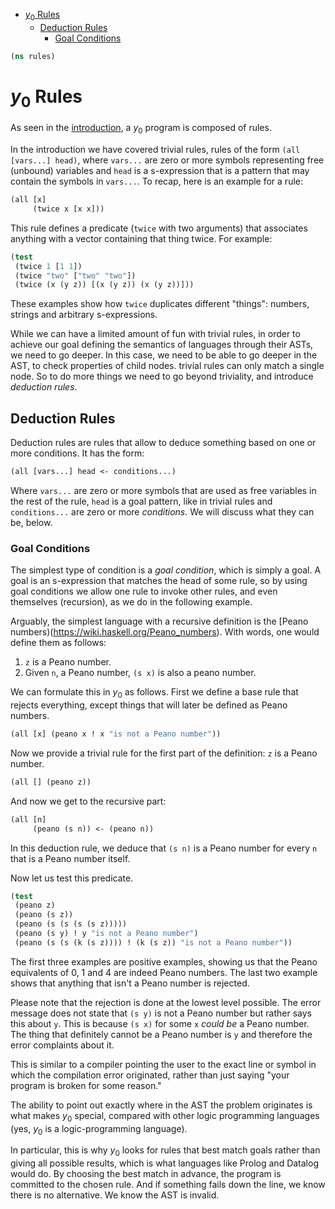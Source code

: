 * [$y_0$ Rules](#$y_0$-rules)
  * [Deduction Rules](#deduction-rules)
    * [Goal Conditions](#goal-conditions)
```clojure
(ns rules)

```
# $y_0$ Rules

As seen in the [introduction](hello.md), a $y_0$ program is composed of rules.

In the introduction we have covered trivial rules, rules of the form
`(all [vars...] head)`, where `vars...` are zero or more symbols representing
free (unbound) variables and `head` is a s-expression that is a pattern that
may contain the symbols in `vars...`. To recap, here is an example for a rule:
```clojure
(all [x]
     (twice x [x x]))


```
This rule defines a predicate (`twice` with two arguments) that associates
anything with a vector containing that thing twice. For example:
```clojure
(test
 (twice 1 [1 1])
 (twice "two" ["two" "two"])
 (twice (x (y z)) [(x (y z)) (x (y z))]))

```
These examples show how `twice` duplicates different "things": numbers,
strings and arbitrary s-expressions.

While we can have a limited amount of fun with trivial rules, in order to
achieve our goal defining the semantics of languages through their ASTs,
we need to go deeper. In this case, we need to be able to go deeper in
the AST, to check properties of child nodes. trivial rules can only
match a single node. So to do more things we need to go beyond triviality,
and introduce _deduction rules_.

## Deduction Rules

Deduction rules are rules that allow to deduce something based on one or
more conditions. It has the form:
```clojure
(all [vars...] head <- conditions...)
```
Where `vars...` are zero or more symbols that are used as free variables
in the rest of the rule, `head` is a goal pattern, like in trivial rules
and `conditions...` are zero or more _conditions_. We will discuss what
they can be, below.

### Goal Conditions

The simplest type of condition is a _goal condition_, which is simply a
goal. A goal is an s-expression that matches the head of some rule,
so by using goal conditions we allow one rule to invoke other rules,
and even themselves (recursion), as we do in the following example.

Arguably, the simplest language with a recursive definition is the
[Peano numbers)(https://wiki.haskell.org/Peano_numbers). With words, one
would define them as follows:

1. `z` is a Peano number.
2. Given `n`, a Peano number, `(s x)` is also a peano number.

We can formulate this in $y_0$ as follows. First we define a base rule
that rejects everything, except things that will later be defined as
Peano numbers.
```clojure
(all [x] (peano x ! x "is not a Peano number"))

```
Now we provide a trivial rule for the first part of the definition: `z`
is a Peano number.
```clojure
(all [] (peano z))

```
And now we get to the recursive part:
```clojure
(all [n]
     (peano (s n)) <- (peano n))

```
In this deduction rule, we deduce that `(s n)` is a Peano number for
every `n` that is a Peano number itself.

Now let us test this predicate.
```clojure
(test
 (peano z)
 (peano (s z))
 (peano (s (s (s (s z)))))
 (peano (s y) ! y "is not a Peano number")
 (peano (s (s (k (s z)))) ! (k (s z)) "is not a Peano number"))

```
The first three examples are positive examples, showing us that the
Peano equivalents of 0, 1 and 4 are indeed Peano numbers. The last
two example shows that anything that isn't a Peano number is rejected.

Please note that the rejection is done at the lowest level possible.
The error message does not state that `(s y)` is not a Peano number
but rather says this about `y`. This is because `(s x)` for some `x`
_could be_ a Peano number. The thing that definitely cannot be a
Peano number is `y` and therefore the error complaints about it.

This is similar to a compiler pointing the user to the exact line
or symbol in which the compilation error originated, rather than
just saying "your program is broken for some reason."

The ability to point out exactly where in the AST the problem
originates is what makes $y_0$ special, compared with other logic
programming languages (yes, $y_0$ is a logic-programming language).

In particular, this is why $y_0$ looks for rules that best match goals
rather than giving all possible results, which is what languages like
Prolog and Datalog would do. By choosing the best match in advance,
the program is committed to the chosen rule. And if something fails
down the line, we know there is no alternative. We know the AST is
invalid.

